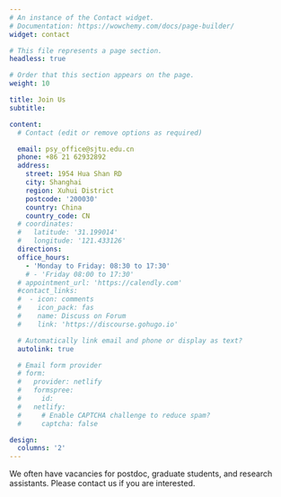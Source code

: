 ```yaml
---
# An instance of the Contact widget.
# Documentation: https://wowchemy.com/docs/page-builder/
widget: contact

# This file represents a page section.
headless: true

# Order that this section appears on the page.
weight: 10

title: Join Us
subtitle:

content:
  # Contact (edit or remove options as required)

  email: psy_office@sjtu.edu.cn
  phone: +86 21 62932892
  address:
    street: 1954 Hua Shan RD
    city: Shanghai
    region: Xuhui District
    postcode: '200030'
    country: China
    country_code: CN
  # coordinates:
  #   latitude: '31.199014'
  #   longitude: '121.433126'
  directions:
  office_hours:
    - 'Monday to Friday: 08:30 to 17:30'
    # - 'Friday 08:00 to 17:30'
  # appointment_url: 'https://calendly.com'
  #contact_links:
  #  - icon: comments
  #    icon_pack: fas
  #    name: Discuss on Forum
  #    link: 'https://discourse.gohugo.io'

  # Automatically link email and phone or display as text?
  autolink: true

  # Email form provider
  # form:
  #   provider: netlify
  #   formspree:
  #     id:
  #   netlify:
  #     # Enable CAPTCHA challenge to reduce spam?
  #     captcha: false

design:
  columns: '2'
---
```


We often have vacancies for postdoc, graduate students, and research assistants. Please contact us if you are interested.

<!-- <center>

![test](/logo.jpeg)

</center> -->
